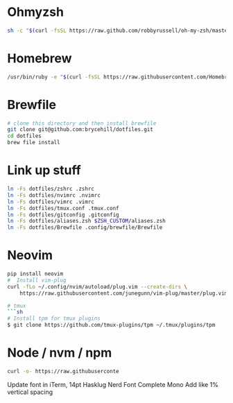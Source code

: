 # Ohmyzsh
```sh
sh -c "$(curl -fsSL https://raw.github.com/robbyrussell/oh-my-zsh/master/tools/install.sh)"
```

# Homebrew
```sh
/usr/bin/ruby -e "$(curl -fsSL https://raw.githubusercontent.com/Homebrew/install/master/install)"
```
# Brewfile
```sh
# clone this directory and then install brewfile
git clone git@github.com:brycehill/dotfiles.git
cd dotfiles
brew file install
```

# Link up stuff
```sh
ln -Fs dotfiles/zshrc .zshrc
ln -Fs dotfiles/nvimrc .nvimrc
ln -Fs dotfiles/vimrc .vimrc
ln -Fs dotfiles/tmux.conf .tmux.conf
ln -Fs dotfiles/gitconfig .gitconfig
ln -Fs dotfiles/aliases.zsh $ZSH_CUSTOM/aliases.zsh
ln -Fs dotfiles/Brewfile .config/brewfile/Brewfile
```

# Neovim
```sh
pip install neovim
#  Install vim-plug
curl -fLo ~/.config/nvim/autoload/plug.vim --create-dirs \
    https://raw.githubusercontent.com/junegunn/vim-plug/master/plug.vim

# tmux
```sh
# Install tpm for tmux plugins
$ git clone https://github.com/tmux-plugins/tpm ~/.tmux/plugins/tpm
```


# Node / nvm / npm
```sh
curl -o- https://raw.githubuserconte
```


Update font in iTerm, 14pt Hasklug Nerd Font Complete Mono
Add like 1% vertical spacing
